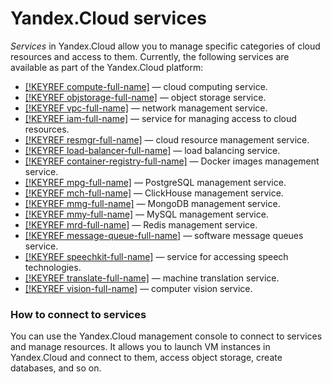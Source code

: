 # Yandex.Cloud services

_Services_ in Yandex.Cloud allow you to manage specific categories of cloud resources and access to them.
Currently, the following services are available as part of the Yandex.Cloud platform:
  
  - [[!KEYREF compute-full-name]](../../compute/) — cloud computing service.
  - [[!KEYREF objstorage-full-name]](../../storage/) — object storage service.
  - [[!KEYREF vpc-full-name]](../../vpc/) — network management service.
  - [[!KEYREF iam-full-name]](../../iam/) — service for managing access to cloud resources.
  - [[!KEYREF resmgr-full-name]](../../resource-manager/) — cloud resource management service.
  - [[!KEYREF load-balancer-full-name]](../../load-balancer/) — load balancing service.
  - [[!KEYREF container-registry-full-name]](../../container-registry/) — Docker images management service.
  - [[!KEYREF mpg-full-name]](../../managed-postgresql/) — PostgreSQL management service.
  - [[!KEYREF mch-full-name]](../../managed-clickhouse/) — ClickHouse management service.
  - [[!KEYREF mmg-full-name]](../../managed-mongodb/) — MongoDB management service.
  - [[!KEYREF mmy-full-name]](../../managed-mysql/) — MySQL management service.
  - [[!KEYREF mrd-full-name]](../../managed-redis/) — Redis management service.
  - [[!KEYREF message-queue-full-name]](../../message-queue/) — software message queues service.
  - [[!KEYREF speechkit-full-name]](../../speechkit/) — service for accessing speech technologies.
  - [[!KEYREF translate-full-name]](../../translate/) — machine translation service.
  - [[!KEYREF vision-full-name]](../../vision) — computer vision service.

### How to connect to services

You can use the Yandex.Cloud management console to connect to services and manage resources. It allows you to launch VM instances in Yandex.Cloud and connect to them, access object storage, create databases, and so on.

